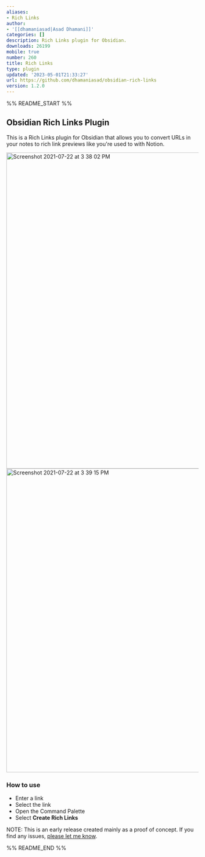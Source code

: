 ```yaml
---
aliases:
- Rich Links
author:
- '[[dhamaniasad|Asad Dhamani]]'
categories: []
description: Rich Links plugin for Obsidian.
downloads: 26199
mobile: true
number: 260
title: Rich Links
type: plugin
updated: '2023-05-01T21:33:27'
url: https://github.com/dhamaniasad/obsidian-rich-links
version: 1.2.0
---
```


%% README_START %%

## Obsidian Rich Links Plugin

This is a Rich Links plugin for Obsidian that allows you to convert URLs in your notes to rich link previews like you're used to with Notion.

<img width="826" alt="Screenshot 2021-07-22 at 3 38 02 PM" src="https://user-images.githubusercontent.com/4560482/126623044-046aaa58-a88b-4152-92ed-a681fc72b043.png">

<img width="794" alt="Screenshot 2021-07-22 at 3 39 15 PM" src="https://user-images.githubusercontent.com/4560482/126623210-85baaa93-d8c0-45b3-a84e-9d3cb4b00919.png">

### How to use
* Enter a link
* Select the link
* Open the Command Palette
* Select **Create Rich Links**


NOTE: This is an early release created mainly as a proof of concept. If you find any issues, [please let me know](https://github.com/dhamaniasad/obsidian-rich-links/issues).




%% README_END %%